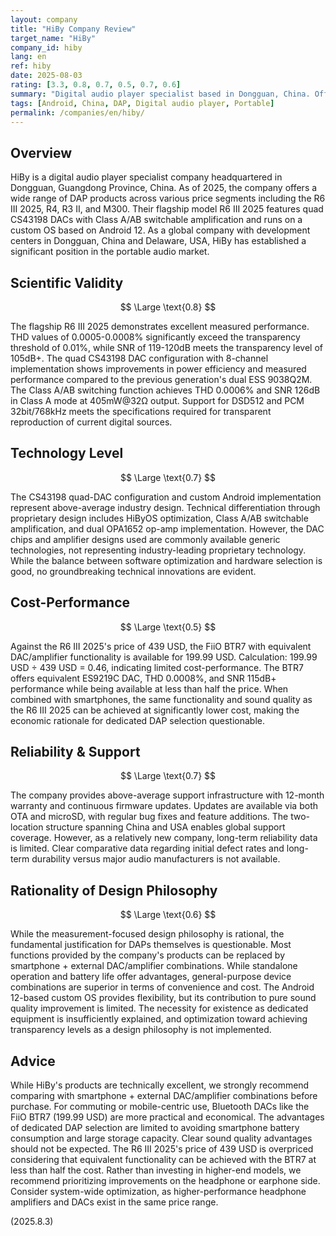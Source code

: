 ```yaml
---
layout: company
title: "HiBy Company Review"
target_name: "HiBy"
company_id: hiby
lang: en
ref: hiby
date: 2025-08-03
rating: [3.3, 0.8, 0.7, 0.5, 0.7, 0.6]
summary: "Digital audio player specialist based in Dongguan, China. Offers technically excellent products like the CS43198 quad-DAC equipped R6 III 2025, but faces design philosophy challenges due to functional overlap with smartphone + external DAC combinations"
tags: [Android, China, DAP, Digital audio player, Portable]
permalink: /companies/en/hiby/
---
```

## Overview

HiBy is a digital audio player specialist company headquartered in Dongguan, Guangdong Province, China. As of 2025, the company offers a wide range of DAP products across various price segments including the R6 III 2025, R4, R3 II, and M300. Their flagship model R6 III 2025 features quad CS43198 DACs with Class A/AB switchable amplification and runs on a custom OS based on Android 12. As a global company with development centers in Dongguan, China and Delaware, USA, HiBy has established a significant position in the portable audio market.

## Scientific Validity

$$ \Large \text{0.8} $$

The flagship R6 III 2025 demonstrates excellent measured performance. THD values of 0.0005-0.0008% significantly exceed the transparency threshold of 0.01%, while SNR of 119-120dB meets the transparency level of 105dB+. The quad CS43198 DAC configuration with 8-channel implementation shows improvements in power efficiency and measured performance compared to the previous generation's dual ESS 9038Q2M. The Class A/AB switching function achieves THD 0.0006% and SNR 126dB in Class A mode at 405mW@32Ω output. Support for DSD512 and PCM 32bit/768kHz meets the specifications required for transparent reproduction of current digital sources.

## Technology Level

$$ \Large \text{0.7} $$

The CS43198 quad-DAC configuration and custom Android implementation represent above-average industry design. Technical differentiation through proprietary design includes HiByOS optimization, Class A/AB switchable amplification, and dual OPA1652 op-amp implementation. However, the DAC chips and amplifier designs used are commonly available generic technologies, not representing industry-leading proprietary technology. While the balance between software optimization and hardware selection is good, no groundbreaking technical innovations are evident.

## Cost-Performance

$$ \Large \text{0.5} $$

Against the R6 III 2025's price of 439 USD, the FiiO BTR7 with equivalent DAC/amplifier functionality is available for 199.99 USD. Calculation: 199.99 USD ÷ 439 USD = 0.46, indicating limited cost-performance. The BTR7 offers equivalent ES9219C DAC, THD 0.0008%, and SNR 115dB+ performance while being available at less than half the price. When combined with smartphones, the same functionality and sound quality as the R6 III 2025 can be achieved at significantly lower cost, making the economic rationale for dedicated DAP selection questionable.

## Reliability & Support

$$ \Large \text{0.7} $$

The company provides above-average support infrastructure with 12-month warranty and continuous firmware updates. Updates are available via both OTA and microSD, with regular bug fixes and feature additions. The two-location structure spanning China and USA enables global support coverage. However, as a relatively new company, long-term reliability data is limited. Clear comparative data regarding initial defect rates and long-term durability versus major audio manufacturers is not available.

## Rationality of Design Philosophy

$$ \Large \text{0.6} $$

While the measurement-focused design philosophy is rational, the fundamental justification for DAPs themselves is questionable. Most functions provided by the company's products can be replaced by smartphone + external DAC/amplifier combinations. While standalone operation and battery life offer advantages, general-purpose device combinations are superior in terms of convenience and cost. The Android 12-based custom OS provides flexibility, but its contribution to pure sound quality improvement is limited. The necessity for existence as dedicated equipment is insufficiently explained, and optimization toward achieving transparency levels as a design philosophy is not implemented.

## Advice

While HiBy's products are technically excellent, we strongly recommend comparing with smartphone + external DAC/amplifier combinations before purchase. For commuting or mobile-centric use, Bluetooth DACs like the FiiO BTR7 (199.99 USD) are more practical and economical. The advantages of dedicated DAP selection are limited to avoiding smartphone battery consumption and large storage capacity. Clear sound quality advantages should not be expected. The R6 III 2025's price of 439 USD is overpriced considering that equivalent functionality can be achieved with the BTR7 at less than half the cost. Rather than investing in higher-end models, we recommend prioritizing improvements on the headphone or earphone side. Consider system-wide optimization, as higher-performance headphone amplifiers and DACs exist in the same price range.

(2025.8.3)
